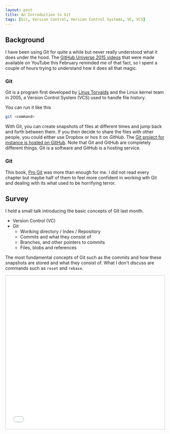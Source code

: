 ```yaml
---
layout: post
title: An Introduction to Git
tags: [Git, Version Control, Version Control Systems, VC, VCS]
---
```


## Background

I have been using Git for quite a while but never really understood what it does under the hood. The [GitHub Universe 2015 videos](https://www.youtube.com/user/github/playlists) that were made available on YouTube this February reminded me of that fact, so I spent a couple of hours trying to understand how it does all that magic.

### Git

*Git* is a program first developed by [Linus Torvalds](https://en.wikipedia.org/wiki/Linus_Torvalds) and the Linux kernel team in 2005, a Version Control System (VCS) used to handle file history.

You can run it like this

```bash
git <command>
```

With Git, you can create snapshots of files at different times and jump back and forth between them. If you then decide to share the files with other people, you could either use Dropbox or hos it on *GitHub*. The [Git project for instance is hosted on GitHub](https://github.com/git/git). Note that Git and GitHub are completely different things. Git is a software and GitHub is a hosting service.

### Git

This book, [Pro Git](https://git-scm.com/book/en/v2) was more than enough for me. I did not read every chapter but maybe half of them to feel more confident in working wth Git and dealing with its what used to be horrifying terror.

## Survey

I held a small talk introducing the basic concepts of Git last month.

- Version Control (VC)
- Git
  - Woriking directory / Index / Repository
  - Commits and what they consist of
  - Branches, and other pointers to commits
  - Files, blobs and references

The most fundamental concepts of Git such as the commits and how these snapshots are stored and what they consist of. What I don't discuss are commands such as `reset` and `rebase`.

<iframe src="//www.slideshare.net/slideshow/embed_code/key/xHcYEFWGIHnpBp" width="595" height="485" frameborder="0" marginwidth="0" marginheight="0" scrolling="no" style="border:1px solid #CCC; border-width:1px; margin-bottom:5px; max-width: 100%;" allowfullscreen> </iframe> <div style="margin-bottom:5px"></div>
